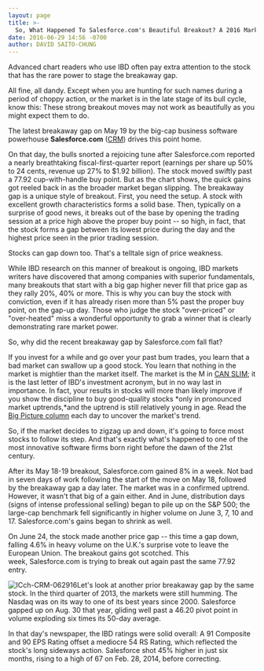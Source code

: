 ```yaml
---
layout: page
title: >-
  So, What Happened To Salesforce.com's Beautiful Breakout? A 2016 Market Lesson
date: 2016-06-29 14:56 -0700
author: DAVID SAITO-CHUNG
---
```





Advanced chart readers who use IBD often pay extra attention to the stock that has the rare power to stage the breakaway gap.


All fine, all dandy. Except when you are hunting for such names during a period of choppy action, or the market is in the late stage of its bull cycle, know this: These strong breakout moves may not work as beautifully as you might expect them to do.


The latest breakaway gap on May 19 by the big-cap business software powerhouse **Salesforce.com** ([CRM](https://research.investors.com/quote.aspx?symbol=CRM)) drives this point home.


On that day, the bulls snorted a rejoicing tune after Salesforce.com reported a nearly breathtaking fiscal-first-quarter report (earnings per share up 50% to 24 cents, revenue up 27% to \$1.92 billion). The stock moved swiftly past a 77.92 cup-with-handle buy point. But as the chart shows, the quick gains got reeled back in as the broader market began slipping.
The breakaway gap is a unique style of breakout. First, you need the setup. A stock with excellent growth characteristics forms a solid base. Then, typically on a surprise of good news, it breaks out of the base by opening the trading session at a price high above the proper buy point -- so high, in fact, that the stock forms a gap between its lowest price during the day and the highest price seen in the prior trading session.


Stocks can gap down too. That's a telltale sign of price weakness.


While IBD research on this manner of breakout is ongoing, IBD markets writers have discovered that among companies with superior fundamentals, many breakouts that start with a big gap higher never fill that price gap as they rally 20%, 40% or more. This is why you can buy the stock with conviction, even if it has already risen more than 5% past the proper buy point, on the gap-up day. Those who judge the stock "over-priced" or "over-heated" miss a wonderful opportunity to grab a winner that is clearly demonstrating rare market power.


So, why did the recent breakaway gap by Salesforce.com fall flat?


If you invest for a while and go over your past bum trades, you learn that a bad market can swallow up a good stock. You learn that nothing in the market is mightier than the market itself. The market is the M in [CAN SLIM](http://education.investors.com/courselandingpage.aspx?id=735749); it is the last letter of IBD's investment acronym, but in no way last in importance. In fact, your results in stocks will more than likely improve if you show the discipline to buy good-quality stocks *only in pronounced market uptrends,*and the uptrend is still relatively young in age. Read the [Big Picture column](https://www.investors.com/category/market-trend/the-big-picture/) each day to uncover the market's trend.


So, if the market decides to zigzag up and down, it's going to force most stocks to follow its step. And that's exactly what's happened to one of the most innovative software firms born right before the dawn of the 21st century.


After its May 18-19 breakout, Salesforce.com gained 8% in a week. Not bad in seven days of work following the start of the move on May 18, followed by the breakaway gap a day later. The market was in a confirmed uptrend. However, it wasn't that big of a gain either. And in June, distribution days (signs of intense professional selling) began to pile up on the S&P 500; the large-cap benchmark fell significantly in higher volume on June 3, 7, 10 and 17. Salesforce.com's gains began to shrink as well.


On June 24, the stock made another price gap -- this time a gap down, falling 4.6% in heavy volume on the U.K.'s surprise vote to leave the European Union. The breakout gains got scotched. This week, Salesforce.com is trying to break out again past the same 77.92 entry.


![ICch-CRM-062916](https://www.investors.com/wp-content/uploads/2016/06/ICch-CRM-062916-1024x716.jpg)Let's look at another prior breakaway gap by the same stock. In the third quarter of 2013, the markets were still humming. The Nasdaq was on its way to one of its best years since 2000. Salesforce gapped up on Aug. 30 that year, gliding well past a 46.20 pivot point in volume exploding six times its 50-day average.


In that day's newspaper, the IBD ratings were solid overall: A 91 Composite and 90 EPS Rating offset a mediocre 54 RS Rating, which reflected the stock's long sideways action. Salesforce shot 45% higher in just six months, rising to a high of 67 on Feb. 28, 2014, before correcting.




